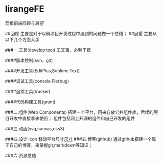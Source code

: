 lirangeFE
=========

荔橙前端回顾与展望

##回顾
主要是对于以前项目开发过程中遇到的问题做一个总结；
##展望
主要从以下几个方面入手

###一.工具(develop tool)
工其事，必利于器

####版本控制(svn，git)

####开发工具(EditPlus,Sublime Text)

####调试工具(console,Fierbug)

####追踪工具(tracker)

####代码构建工具(grunt)

###二.组件(Web Components)
搭建一个平台，用来存放公共组件库，后续的项目开发中直接拿来使用；
组件包括网上开源的组件和自己开发的组件

###三.动画(svg,canvas,css3)

###四.设计
icon
移动平台尺寸[尺寸](http://chicun.in/index.html)
###五.博客(github)
通过github搭建一个属于自己的博客，来掌握git,markdown等知识；

###六.资源总结

